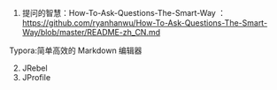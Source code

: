 1. 提问的智慧：How-To-Ask-Questions-The-Smart-Way ：https://github.com/ryanhanwu/How-To-Ask-Questions-The-Smart-Way/blob/master/README-zh_CN.md

Typora:简单高效的 Markdown 编辑器

2. JRebel
3. JProfile